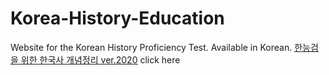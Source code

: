 # Korea-History-Education
 Website for the Korean History Proficiency Test. Available in Korean.
<u><a href="한국사.html">한능검을 위한 한국사 개념정리 ver.2020</a></u> click here
